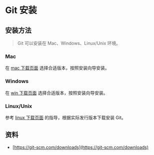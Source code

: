 # Git 安装

## 安装方法

> Git 可以安装在 Mac、Windows、Linux/Unix 环境。

### Mac

在 [mac 下载页面](https://git-scm.com/download/mac) 选择合适版本，按照安装向导安装。

### Windows

在 [win 下载页面](https://git-scm.com/download/win) 选择合适版本，按照安装向导安装。

### Linux/Unix

参考 [linux 下载页面](https://git-scm.com/download/linux) 的指导，根据实际发行版本下载安装 Git。

## 资料

* [https://git-scm.com/downloads](https://git-scm.com/downloads)
